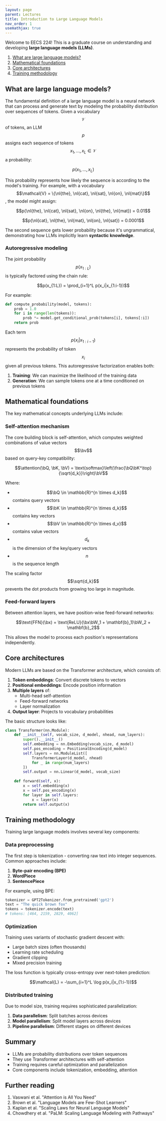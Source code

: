 ```yaml
---
layout: page
parent: Lectures  
title: Introduction to Large Language Models
nav_order: 1
usemathjax: true
---
```


$$
\newcommand{\bx}{\mathbf{x}}
\newcommand{\by}{\mathbf{y}}
\newcommand{\bz}{\mathbf{z}}
\newcommand{\bW}{\mathbf{W}}
\newcommand{\bh}{\mathbf{h}}
\newcommand{\attention}{\text{Attention}}
\newcommand{\nl}[1]{\textsf{#1}}
$$

Welcome to EECS 224! This is a graduate course on understanding and developing **large language models (LLMs)**.

1. [What are large language models?](#what-are-large-language-models)
1. [Mathematical foundations](#mathematical-foundations)
1. [Core architectures](#core-architectures)
1. [Training methodology](#training-methodology)

## What are large language models?

The fundamental definition of a large language model is a neural network that can process and generate text by modeling the probability distribution over sequences of tokens. Given a vocabulary $$\mathcal{V}$$ of tokens, an LLM $$p$$ assigns each sequence of tokens $$x_1,\dots,x_L \in \mathcal{V}$$ a probability:

$$p(x_1,\dots,x_L)$$

This probability represents how likely the sequence is according to the model's training. For example, with a vocabulary $$\mathcal{V} = \{\nl{the}, \nl{cat}, \nl{sat}, \nl{on}, \nl{mat}\}$$, the model might assign:

$$p(\nl{the}, \nl{cat}, \nl{sat}, \nl{on}, \nl{the}, \nl{mat}) = 0.01$$

$$p(\nl{cat}, \nl{the}, \nl{mat}, \nl{on}, \nl{sat}) = 0.0001$$ 

The second sequence gets lower probability because it's ungrammatical, demonstrating how LLMs implicitly learn **syntactic knowledge**.

### Autoregressive modeling

The joint probability $$p(x_{1:L})$$ is typically factored using the chain rule:

$$p(x_{1:L}) = \prod_{i=1}^L p(x_i|x_{1:i-1})$$

For example:
```python
def compute_probability(model, tokens):
    prob = 1.0
    for i in range(len(tokens)):
        prob *= model.get_conditional_prob(tokens[i], tokens[:i])
    return prob
```

Each term $$p(x_i|x_{1:i-1})$$ represents the probability of token $$x_i$$ given all previous tokens. This autoregressive factorization enables both:

1. **Training**: We can maximize the likelihood of the training data
2. **Generation**: We can sample tokens one at a time conditioned on previous tokens

## Mathematical foundations

The key mathematical concepts underlying LLMs include:

### Self-attention mechanism

The core building block is self-attention, which computes weighted combinations of value vectors $$\bv$$ based on query-key compatibility:

$$\attention(\bQ, \bK, \bV) = \text{softmax}\left(\frac{\bQ\bK^\top}{\sqrt{d_k}}\right)\bV$$

Where:
- $$\bQ \in \mathbb{R}^{n \times d_k}$$ contains query vectors
- $$\bK \in \mathbb{R}^{n \times d_k}$$ contains key vectors  
- $$\bV \in \mathbb{R}^{n \times d_v}$$ contains value vectors
- $$d_k$$ is the dimension of the key/query vectors
- $$n$$ is the sequence length

The scaling factor $$\sqrt{d_k}$$ prevents the dot products from growing too large in magnitude.

### Feed-forward layers

Between attention layers, we have position-wise feed-forward networks:

$$\text{FFN}(\bx) = \text{ReLU}(\bx\bW_1 + \mathbf{b}_1)\bW_2 + \mathbf{b}_2$$

This allows the model to process each position's representations independently.

## Core architectures 

Modern LLMs are based on the Transformer architecture, which consists of:

1. **Token embeddings**: Convert discrete tokens to vectors
2. **Positional embeddings**: Encode position information 
3. **Multiple layers** of:
   - Multi-head self-attention
   - Feed-forward networks
   - Layer normalization
4. **Output layer**: Projects to vocabulary probabilities

The basic structure looks like:

```python
class Transformer(nn.Module):
    def __init__(self, vocab_size, d_model, nhead, num_layers):
        super().__init__()
        self.embedding = nn.Embedding(vocab_size, d_model)
        self.pos_encoding = PositionalEncoding(d_model)
        self.layers = nn.ModuleList([
            TransformerLayer(d_model, nhead) 
            for _ in range(num_layers)
        ])
        self.output = nn.Linear(d_model, vocab_size)
    
    def forward(self, x):
        x = self.embedding(x)
        x = self.pos_encoding(x)
        for layer in self.layers:
            x = layer(x)
        return self.output(x)
```

## Training methodology

Training large language models involves several key components:

### Data preprocessing

The first step is tokenization - converting raw text into integer sequences. Common approaches include:

1. **Byte-pair encoding (BPE)**
2. **WordPiece**
3. **SentencePiece** 

For example, using BPE:
```python
tokenizer = GPT2Tokenizer.from_pretrained('gpt2')
text = "The quick brown fox"
tokens = tokenizer.encode(text)
# tokens: [464, 2159, 2829, 4062]
```

### Optimization

Training uses variants of stochastic gradient descent with:

- Large batch sizes (often thousands)
- Learning rate scheduling
- Gradient clipping
- Mixed precision training

The loss function is typically cross-entropy over next-token prediction:

$$\mathcal{L} = -\sum_{i=1}^L \log p(x_i|x_{1:i-1})$$

### Distributed training

Due to model size, training requires sophisticated parallelization:

1. **Data parallelism**: Split batches across devices
2. **Model parallelism**: Split model layers across devices
3. **Pipeline parallelism**: Different stages on different devices

## Summary

- LLMs are probability distributions over token sequences
- They use Transformer architectures with self-attention
- Training requires careful optimization and parallelization
- Core components include tokenization, embedding, attention

## Further reading

1. Vaswani et al. "Attention is All You Need"
2. Brown et al. "Language Models are Few-Shot Learners" 
3. Kaplan et al. "Scaling Laws for Neural Language Models"
4. Chowdhery et al. "PaLM: Scaling Language Modeling with Pathways"